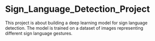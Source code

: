# Sign_Language_Detection_Project
This project is about building a deep learning model for sign language detection. The model is trained on a dataset of images representing different sign language gestures. 

